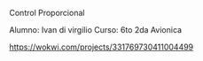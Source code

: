 Control Proporcional

Alumno: Ivan di virgilio Curso: 6to 2da Avionica


https://wokwi.com/projects/331769730411004499
